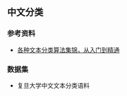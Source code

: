 ## 中文分类
### 参考资料
- [各种文本分类算法集锦，从入门到精通](https://www.heywhale.com/mw/project/5be7e948954d6e0010632ef2/content)

### 数据集
- 复旦大学中文文本分类语料
